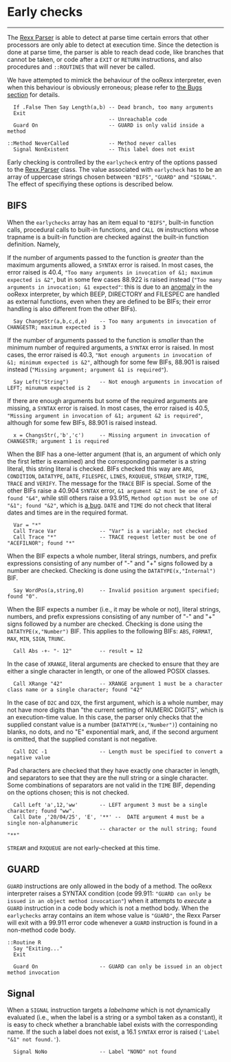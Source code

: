 Early checks
============

--------------------------------------

The [Rexx Parser](..) is able to detect at parse time
certain errors that other processors are only able
to detect at execution time. Since the detection
is done at parse time, the parser is able to reach dead
code, like branches that cannot be taken,
or code after a `EXIT` or `RETURN` instructions,
and also procedures and `::ROUTINES` that will
never be called.

We have attempted to mimick the behaviour
of the ooRexx interpreter, even when this behaviour is obviously erroneous;
please refer to [the Bugs section](#bugs) for details.

~~~rexx
  If .False Then Say Length(a,b) -- Dead branch, too many arguments
  Exit
                                 -- Unreachable code
  Guard On                       -- GUARD is only valid inside a method

::Method NeverCalled             -- Method never calles
  Signal NonExistent             -- This label does not exist
~~~

Early checking is controlled by the `earlycheck`
entry of the options passed to the [Rexx.Parser](..) class.
The value associated with `earlycheck` has to be
an array of uppercase strings chosen between
`"BIFS"`, `"GUARD"` and `"SIGNAL"`. The effect of
specifiying these options is described below.

## BIFS

When the `earlychecks` array has an item equal to
`"BIFS"`, built-in function calls, procedural calls to
built-in functions, and `CALL ON` instructions whose
trapname is a built-in function are checked against
the built-in function definition. Namely,

If the number of arguments passed to the function is
_greater_ than the maximum arguments allowed, a `SYNTAX`
error is raised. In most cases, the error raised
is 40.4, `"Too many arguments in invocation of &1; maximum expected is &2"`,
but in some few cases 88.922 is raised instead
(`"Too many arguments in invocation; &1 expected"`:
this is due to an [anomaly](#bugs) in the ooRexx
interpreter, by which BEEP, DIRECTORY and FILESPEC are
handled as external functions, even when they are defined
to be BIFs; their error handling is also
different from the other BIFs).


```rexx
  Say ChangeStr(a,b,c,d,e)    -- Too many arguments in invocation of CHANGESTR; maximum expected is 3
```

If the number of arguments passed to the function
is _smaller_ than the minimum number of required arguments,
a `SYNTAX` error is raised. In most cases, the error raised
is 40.3, `"Not enough arguments in invocation of &1; minimum expected is &2"`,
although for some few BIFs, 88.901 is raised instead
(`"Missing argument; argument &1 is required"`).

```rexx
  Say Left("String")          -- Not enough arguments in invocation of LEFT; minumum expected is 2
```

If there are enough arguments but some of the required arguments
are missing, a `SYNTAX` error is raised. In most cases, the error
raised is 40.5, `"Missing argument in invocation of &1; argument &2 is required"`,
although for some few BIFs, 88.901 is raised instead.

```rexx
  x = ChangsStr(,'b','c')     -- Missing argument in invocation of CHANGESTR; argument 1 is required
```

When the BIF has a one-letter argument (that is, an argument of which only the first letter
is examined) and the corresponding parmeter is a string literal, this string literal
is checked. BIFs checked this way are `ARG`, `CONDITION`, `DATATYPE`, `DATE`, `FILESPEC`, `LINES`, `RXQUEUE`, `STREAM`,
`STRIP`, `TIME`, `TRACE` and `VERIFY`. The message for the `TRACE` BIF is special. Some of the
other BIFs raise a 40.904 `SYNTAX` error, `&1 argument &2 must be one of &3; found "&4"`,
while still others raise a 93.915, `Method option must be one of "&1"; found "&2"`,
which is [a bug](#bugs). `DATE` and `TIME` do not check that literal dates
and times are in the required format.

~~~rexx
  Var = "*"
  Call Trace Var              -- "Var" is a variable; not checked
  Call Trace "*"              -- TRACE request letter must be one of "ACEFILNOR"; found "*"
~~~

When the BIF expects a whole number, literal strings, numbers, and prefix expressions
consisting of any number of "-" and "+" signs followed by a number are checked. Checking is done
using the `DATATYPE(x,"Internal")` BIF.

~~~rexx
  Say WordPos(a,string,0)     -- Invalid position argument specified; found "0".
~~~

When the BIF expects a number (i.e., it may be whole or not),
literal strings, numbers, and prefix expressions
consisting of any number of "-" and "+" signs followed by a number are checked. Checking is done
using the `DATATYPE(x,"Number")` BIF. This applies to the following BIFs: `ABS`, `FORMAT`,
`MAX`, `MIN`, `SIGN`, `TRUNC`.

~~~rexx
  Call Abs -+- "- 12"         -- result = 12
~~~

In the case of `XRANGE`, literal arguments are checked to ensure that they are either
a single character in length, or one of the allowed POSIX classes.

~~~rexx
  Call XRange "42"            -- XRANGE argument 1 must be a character class name or a single character; found "42"
~~~

In the case of `D2C` and `D2X`, the first argument, which is a whole number,
may not have more digits than "the current setting of NUMERIC DIGITS", which is
an execution-time value. In this case, the parser only checks that the supplied
constant value is a number (`DATATYPE(x,"Number")`) containing no blanks, no dots,
and no "E" exponential mark, and, if the second argument is omitted, that
the supplied constant is not negative.

~~~rexx
  Call D2C -1                 -- Length must be specified to convert a negative value
~~~

Pad characters are checked that they have exactly one character in length,
and separators to see that they are the null string or a single character.
Some combinations of separators are not valid in the `TIME` BIF,
depending on the options chosen; this is not checked.

```rexx
  Call Left 'a',12,'ww'       -- LEFT argument 3 must be a single character; found "ww".
  Call Date ,'20/04/25', 'E', '**' --  DATE argument 4 must be a single non-alphanumeric
                              -- character or the null string; found "**"
```

`STREAM` and `RXQUEUE` are not early-checked at this time.

## GUARD

`GUARD` instructions are only allowed in the body of a method. The ooRexx interpreter
raises a SYNTAX condition (code 99.911: `"GUARD can only be issued in an object method invocation"`)
when it attempts to _execute_ a `GUARD` instruction in a code body which is not
a method body. When the `earlychecks` array contains an item whose
value is `"GUARD"`, the Rexx Parser will exit with a 99.911 error code
whenever a `GUARD` instruction is found in a non-method code body.

```rexx
::Routine R
  Say "Exiting..."
  Exit

  Guard On                    -- GUARD can only be issued in an object method invocation
```

## Signal

When a `SIGNAL` instruction targets a _labelname_ which is not dynamically
evaluated (i.e., when the label is a string or a symbol taken as a constant),
it is easy to check whether a branchable label exists with the corresponding
name. If the such a label does not exist, a 16.1 `SYNTAX` error is raised
(`'Label "&1" not found.'`).

```rexx
  Signal NoNo                 -- Label "NONO" not found
```

